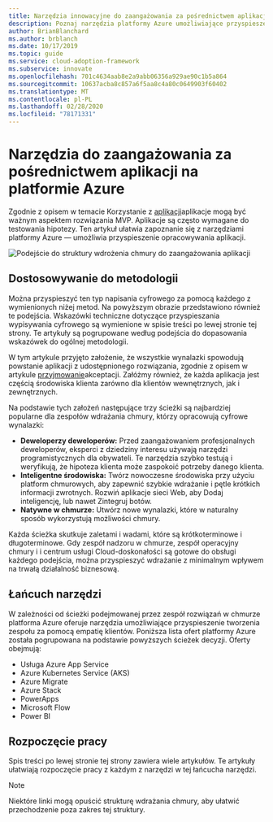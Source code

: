 ```yaml
---
title: Narzędzia innowacyjne do zaangażowania za pośrednictwem aplikacji
description: Poznaj narzędzia platformy Azure umożliwiające przyspieszenie opracowywania aplikacji, które są dostosowane do metodologii wdrażania w chmurze.
author: BrianBlanchard
ms.author: brblanch
ms.date: 10/17/2019
ms.topic: guide
ms.service: cloud-adoption-framework
ms.subservice: innovate
ms.openlocfilehash: 701c4634aab8e2a9abb06356a929ae90c1b5a864
ms.sourcegitcommit: 10637acba8c857a6f5aa8c4a80c0649903f60402
ms.translationtype: MT
ms.contentlocale: pl-PL
ms.lasthandoff: 02/28/2020
ms.locfileid: "78171331"
---
```

# <a name="tools-to-engage-via-apps-in-azure"></a>Narzędzia do zaangażowania za pośrednictwem aplikacji na platformie Azure

Zgodnie z opisem w temacie Korzystanie z [aplikacji](../considerations/apps.md)aplikacje mogą być ważnym aspektem rozwiązania MVP. Aplikacje są często wymagane do testowania hipotezy. Ten artykuł ułatwia zapoznanie się z narzędziami platformy Azure — umożliwia przyspieszenie opracowywania aplikacji.

![Podejście do struktury wdrożenia chmury do zaangażowania aplikacji](../../_images/innovate/engage-via-apps.png)

## <a name="alignment-to-the-methodology"></a>Dostosowywanie do metodologii

Można przyspieszyć ten typ napisania cyfrowego za pomocą każdego z wymienionych niżej metod. Na powyższym obrazie przedstawiono również te podejścia. Wskazówki techniczne dotyczące przyspieszania wypisywania cyfrowego są wymienione w spisie treści po lewej stronie tej strony. Te artykuły są pogrupowane według podejścia do dopasowania wskazówek do ogólnej metodologii.

W tym artykule przyjęto założenie, że wszystkie wynalazki spowodują powstanie aplikacji z udostępnionego rozwiązania, zgodnie z opisem w artykule [przyjmowanie](./ci-cd.md)akceptacji. Załóżmy również, że każda aplikacja jest częścią środowiska klienta zarówno dla klientów wewnętrznych, jak i zewnętrznych.

Na podstawie tych założeń następujące trzy ścieżki są najbardziej popularne dla zespołów wdrażania chmury, którzy opracowują cyfrowe wynalazki:

- **Deweloperzy deweloperów:** Przed zaangażowaniem profesjonalnych deweloperów, eksperci z dziedziny interesu używają narzędzi programistycznych dla obywateli. Te narzędzia szybko testują i weryfikują, że hipoteza klienta może zaspokoić potrzeby danego klienta.
- **Inteligentne środowiska:** Twórz nowoczesne środowiska przy użyciu platform chmurowych, aby zapewnić szybkie wdrażanie i pętle krótkich informacji zwrotnych. Rozwiń aplikacje sieci Web, aby Dodaj inteligencję, lub nawet Zintegruj botów.
- **Natywne w chmurze:** Utwórz nowe wynalazki, które w naturalny sposób wykorzystują możliwości chmury.

Każda ścieżka skutkuje zaletami i wadami, które są krótkoterminowe i długoterminowe. Gdy zespół nadzoru w chmurze, zespół operacyjny chmury i i centrum usługi Cloud-doskonałości są gotowe do obsługi każdego podejścia, można przyspieszyć wdrażanie z minimalnym wpływem na trwałą działalność biznesową.

## <a name="toolchain"></a>Łańcuch narzędzi

W zależności od ścieżki podejmowanej przez zespół rozwiązań w chmurze platforma Azure oferuje narzędzia umożliwiające przyspieszenie tworzenia zespołu za pomocą empatię klientów. Poniższa lista ofert platformy Azure została pogrupowana na podstawie powyższych ścieżek decyzji. Oferty obejmują:

- Usługa Azure App Service
- Azure Kubernetes Service (AKS)
- Azure Migrate
- Azure Stack
- PowerApps
- Microsoft Flow
- Power BI

## <a name="get-started"></a>Rozpoczęcie pracy

Spis treści po lewej stronie tej strony zawiera wiele artykułów. Te artykuły ułatwiają rozpoczęcie pracy z każdym z narzędzi w tej łańcucha narzędzi.

> [!NOTE]
> Niektóre linki mogą opuścić strukturę wdrażania chmury, aby ułatwić przechodzenie poza zakres tej struktury.
